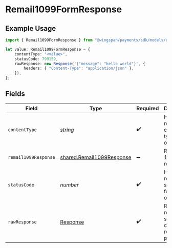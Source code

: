 # Remail1099FormResponse

## Example Usage

```typescript
import { Remail1099FormResponse } from "@wingspan/payments/sdk/models/operations";

let value: Remail1099FormResponse = {
    contentType: "<value>",
    statusCode: 799159,
    rawResponse: new Response('{"message": "hello world"}', {
        headers: { "Content-Type": "application/json" },
    }),
};
```

## Fields

| Field                                                                         | Type                                                                          | Required                                                                      | Description                                                                   |
| ----------------------------------------------------------------------------- | ----------------------------------------------------------------------------- | ----------------------------------------------------------------------------- | ----------------------------------------------------------------------------- |
| `contentType`                                                                 | *string*                                                                      | :heavy_check_mark:                                                            | HTTP response content type for this operation                                 |
| `remail1099Response`                                                          | [shared.Remail1099Response](../../../sdk/models/shared/remail1099response.md) | :heavy_minus_sign:                                                            | Remail 1099 response                                                          |
| `statusCode`                                                                  | *number*                                                                      | :heavy_check_mark:                                                            | HTTP response status code for this operation                                  |
| `rawResponse`                                                                 | [Response](https://developer.mozilla.org/en-US/docs/Web/API/Response)         | :heavy_check_mark:                                                            | Raw HTTP response; suitable for custom response parsing                       |
